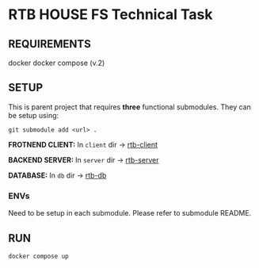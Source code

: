# RTB HOUSE FS Technical Task

## REQUIREMENTS

docker
docker compose (v.2)

## SETUP

This is parent project that requires **three** functional submodules. They can be setup using:

`git submodule add <url> .`

**FROTNEND CLIENT:** In `client` dir -> [rtb-client](https://github.com/zakrzaq/rtb-client)

**BACKEND SERVER:** In `server` dir -> [rtb-server](https://github.com/zakrzaq/rtb-server)

**DATABASE:** In `db` dir -> [rtb-db](https://github.com/zakrzaq/rtb-db)

### ENVs

Need to be setup in each submodule. Please refer to submodule README.

## RUN

`docker compose up`

